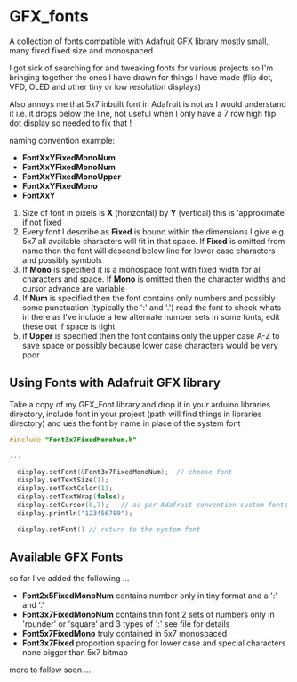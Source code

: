# GFX_fonts
A collection of fonts compatible with Adafruit GFX library mostly small, many fixed fixed size and monospaced

I got sick of searching for and tweaking fonts for various projects so I'm bringing together the ones I have drawn for things I have made (flip dot, VFD, OLED and other tiny or low resolution displays)

Also annoys me that 5x7 inbuilt font in Adafruit is not  as I would understand it i.e. it drops below the line, not useful when I only have a 7 row high flip dot display so needed to fix that !

naming convention example:
  * **FontXxYFixedMonoNum** 
  * **FontXxYFixedMonoNum** 
  * **FontXxYFixedMonoUpper**
  * **FontXxYFixedMono**
  * **FontXxY** 

1. Size of font in pixels is **X** (horizontal) by **Y** (vertical) this is ‘approximate’ if not fixed
2. Every font I describe as **Fixed** is bound within the dimensions I give e.g. 5x7 all available characters will fit in that space. If **Fixed** is omitted from name then the font will descend below line for lower case characters and possibly symbols 
3. If **Mono** is specified it is a monospace font with fixed width for all characters and space. If **Mono** is omitted then the character widths and cursor advance are variable
4. If **Num** is specified then the font contains only numbers and possibly some punctuation (typically the ':' and '.') read the font to check whats in there as I've include a few alternate number sets in some fonts, edit these out if space is tight
5. if **Upper** is specified then the font contains only the upper case A-Z to save space or possibly because lower case characters would be very poor

## Using Fonts with Adafruit GFX library

Take a copy of my GFX_Font library and drop it in your arduino libraries directory, include font in your project (path will find things in libraries directory) and ues the font by name in place of the system font

```C
#include "Font3x7FixedMonoNum.h"

...

  display.setFont(&Font3x7FixedMonoNum);  // choose font
  display.setTextSize(1);    
  display.setTextColor(1);
  display.setTextWrap(false);
  display.setCursor(0,7);   // as per Adafruit convention custom fonts draw up from line so move cursor
  display.println("123456789");

  display.setFont() // return to the system font

```



## Available GFX Fonts

so far I've added the following ...

  * **Font2x5FixedMonoNum** contains number only in tiny format and a ':' and '.'
  * **Font3x7FixedMonoNum** contains thin font 2 sets of numbers only in 'rounder' or 'square' and 3 types of ':' see file for details
  * **Font5x7FixedMono** truly contained in 5x7 monospaced
  * **Font3x7Fixed** proportion spacing for lower case and special characters none bigger than 5x7 bitmap

more to follow soon ...
  
